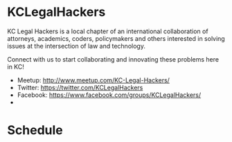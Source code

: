 # KCLegalHackers

KC Legal Hackers is a local chapter of an international collaboration of attorneys, academics, coders, policymakers and others interested in solving issues at the intersection of law and technology.

Connect with us to start collaborating and innovating these problems here in KC!
* Meetup: http://www.meetup.com/KC-Legal-Hackers/
* Twitter: https://twitter.com/KCLegalHackers
* Facebook: https://www.facebook.com/groups/KCLegalHackers/
* 
# Schedule
